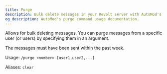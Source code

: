```yaml
---
title: Purge
description: Bulk delete messages in your Revolt server with AutoMod's purge command. Delete a specific number of messages and filter deletion by user. 
og_description: AutoMod's purge command usage documentation.
---
```


Allows for bulk deleting messages. You can purge messages from a specific user (or users) by specifying them in an argument.

The messages must have been sent within the past week.

Usage: `/purge <number> [user1,user2,...]`

Aliases: `clear`
